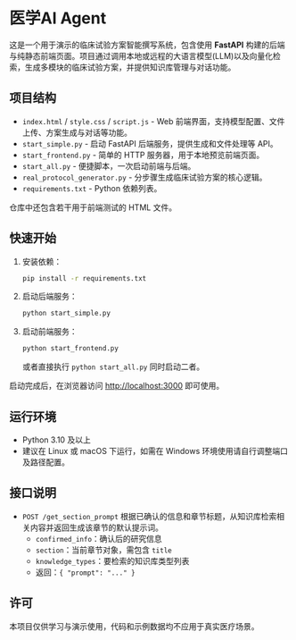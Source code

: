 
# 医学AI Agent

这是一个用于演示的临床试验方案智能撰写系统，包含使用 **FastAPI** 构建的后端与纯静态前端页面。项目通过调用本地或远程的大语言模型(LLM)以及向量化检索，生成多模块的临床试验方案，并提供知识库管理与对话功能。

## 项目结构

- `index.html` / `style.css` / `script.js` - Web 前端界面，支持模型配置、文件上传、方案生成与对话等功能。
- `start_simple.py` - 启动 FastAPI 后端服务，提供生成和文件处理等 API。
- `start_frontend.py` - 简单的 HTTP 服务器，用于本地预览前端页面。
- `start_all.py` - 便捷脚本，一次启动前端与后端。
- `real_protocol_generator.py` - 分步骤生成临床试验方案的核心逻辑。
- `requirements.txt` - Python 依赖列表。

仓库中还包含若干用于前端测试的 HTML 文件。

## 快速开始

1. 安装依赖：
   ```bash
   pip install -r requirements.txt
   ```
2. 启动后端服务：
   ```bash
   python start_simple.py
   ```
3. 启动前端服务：
   ```bash
   python start_frontend.py
   ```
   或者直接执行 `python start_all.py` 同时启动二者。

启动完成后，在浏览器访问 [http://localhost:3000](http://localhost:3000) 即可使用。

## 运行环境

- Python 3.10 及以上
- 建议在 Linux 或 macOS 下运行，如需在 Windows 环境使用请自行调整端口及路径配置。

## 接口说明

- `POST /get_section_prompt` 根据已确认的信息和章节标题，从知识库检索相关内容并返回生成该章节的默认提示词。
  - `confirmed_info`：确认后的研究信息
  - `section`：当前章节对象，需包含 `title`
  - `knowledge_types`：要检索的知识库类型列表
  - 返回：`{ "prompt": "..." }`

## 许可

本项目仅供学习与演示使用，代码和示例数据均不应用于真实医疗场景。
